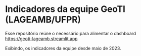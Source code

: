 # Indicadores da equipe GeoTI (LAGEAMB/UFPR)

Esse repositório reúne o necessário para alimentar o dashboard
<https://geoti-lageamb.streamlit.app>

Exibindo, os indicadores da equipe desde maio de 2023.
